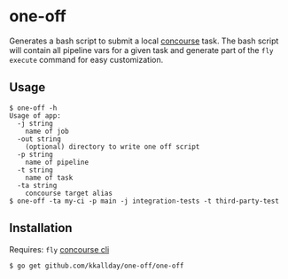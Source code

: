 # one-off

Generates a bash script to submit a local [concourse](https://www.concourse.ci) task. The bash 
script will contain all pipeline vars for a given task and generate part of the `fly execute` 
command for easy customization.

## Usage
```
$ one-off -h
Usage of app:
  -j string
    name of job
  -out string
    (optional) directory to write one off script
  -p string
    name of pipeline
  -t string
    name of task
  -ta string
    concourse target alias
$ one-off -ta my-ci -p main -j integration-tests -t third-party-test
```

## Installation
Requires: `fly` [concourse cli](https://concourse.ci/fly-cli.html)
```
$ go get github.com/kkallday/one-off/one-off
```

